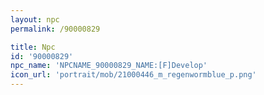 ```yaml
---
layout: npc
permalink: /90000829

title: Npc
id: '90000829'
npc_name: 'NPCNAME_90000829_NAME:[F]Develop'
icon_url: 'portrait/mob/21000446_m_regenwormblue_p.png'
---
```

